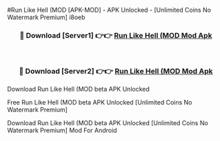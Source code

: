 #Run Like Hell (MOD [APK-MOD] - APK Unlocked - [Unlimited Coins No Watermark Premium] i8oeb



<div align="center">

<h3>🔴 Download [Server1] 👉👉 <a href="https://momento.my/?title=Run_Like_Hell_(MOD">Run Like Hell (MOD Mod Apk</a></h3><br>

<h3>🔴 Download [Server2] 👉👉 <a href="https://momento.my/?title=Run_Like_Hell_(MOD">Run Like Hell (MOD Mod Apk</a></h3>
</div>



Download Run Like Hell (MOD beta APK Unlocked

Free Run Like Hell (MOD beta APK Unlocked [Unlimited Coins No Watermark Premium]

Download Run Like Hell (MOD beta APK Unlocked [Unlimited Coins No Watermark Premium] Mod For Android
